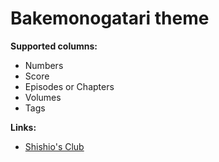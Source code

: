 # Bakemonogatari theme

**Supported columns:**

- Numbers
- Score
- Episodes or Chapters
- Volumes
- Tags

**Links:**
- [Shishio's Club](https://myanimelist.net/forum/?topicid=1302713)